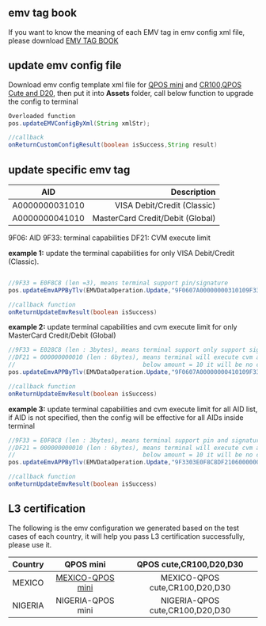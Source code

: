 ## emv tag book

If you want to know the meaning of each EMV tag in emv config xml file, please download [EMV TAG BOOK](https://drive.google.com/file/d/181_DZb561_U8Buq8Bn3wiaFzgE3rYgjg/view?usp=sharing)

## update emv config file

Download emv config template xml file for [QPOS mini](https://drive.google.com/file/d/1CaksVjo6EfCHO9NGBX2dcC1GIrrG1_Wm/view?usp=sharing) and [CR100,QPOS Cute and D20](https://drive.google.com/file/d/126dWWzGdwwRupAX8Y0b0gc1eKr871BD4/view?usp=sharing), then put it into **Assets** folder, call below function to upgrade the config to terminal

``` java
Overloaded function
pos.updateEMVConfigByXml(String xmlStr);

//callback
onReturnCustomConfigResult(boolean isSuccess,String result)

```

## update specific emv tag
|   AID           |              Description           |  
|      :--:       |            ---:                    |
|A0000000031010   |   VISA Debit/Credit (Classic)      | 
|A0000000041010   |   MasterCard Credit/Debit (Global) |

9F06: AID
9F33: terminal capabilities
DF21: CVM execute limit

**example 1:**
update the terminal capabilities for only VISA Debit/Credit (Classic). 

``` java

//9F33 = E0F8C8 (len =3), means terminal support pin/signature 
pos.updateEmvAPPByTlv(EMVDataOperation.Update,"9F0607A00000000310109F3303E0F8C8");

//callback function
onReturnUpdateEmvResult(boolean isSuccess)

```
**example 2:**
update terminal capabilities and cvm execute limit for only MasterCard Credit/Debit (Global)
``` java
//9F33 = E028C8 (len : 3bytes), means terminal support only support signature, disable pin
//DF21 = 000000000010 (len : 6bytes), means terminal will execute cvm above amount = 10
//                                    below amount = 10 it will be no cvm , which is no pin, no signature 
pos.updateEmvAPPByTlv(EMVDataOperation.Update,"9F0607A00000000410109F3303E028C8DF2106000000000010");

//callback function
onReturnUpdateEmvResult(boolean isSuccess)

```
**example 3:**
update terminal capabilities and cvm execute limit for all AID list, if AID is not specified, then the config will be effective for all AIDs inside terminal
``` java
//9F33 = E0F8C8 (len : 3bytes), means terminal support pin and signature
//DF21 = 000000000010 (len : 6bytes), means terminal will execute cvm above amount = 10
//                                    below amount = 10 it will be no cvm , which is no pin, no signature 
pos.updateEmvAPPByTlv(EMVDataOperation.Update,"9F3303E0F8C8DF2106000000000010");

//callback function
onReturnUpdateEmvResult(boolean isSuccess)

```
## L3 certification

The following is the emv configuration we generated based on the test cases of each country, it will help you pass L3 certification successfully, please use it.


|     Country     |        QPOS mini         |            QPOS cute,CR100,D20,D30              |  
|      :--:       |          :---:           |               :---:                             |
|     MEXICO      |       [MEXICO-QPOS mini](https://drive.google.com/file/d/1CaksVjo6EfCHO9NGBX2dcC1GIrrG1_Wm/view?usp=sharing)   |            MEXICO-QPOS cute,CR100,D20,D30       |
|    NIGERIA      |       NIGERIA-QPOS mini  |            NIGERIA-QPOS cute,CR100,D20,D30      |